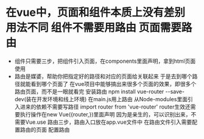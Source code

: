 # 在vue中，页面和组件本质上没有差别  用法不同 组件不需要用路由 页面需要路由
  - 组件只需要三步，把组件引入页面，在components里面声明，拿到html页面使用
  - 路由是媒婆，帮助你把指定好的路径和对应的页面给关联起来 于是去到哪个路径就能看到哪个页面了
    在vue项目中能够搞出来很多个页面的效果，即很多个路由页面，而不是一眼就看完
    安装路由 npm install vue-router --save-dev(装在开发环境和线上环境)
    在main.js用上路由  从Node-modules里面引入进来的依赖不需要写路径
    import router from 'vue-router'
    router生效还需要执行操作在new Vue({router,})里面声明 因为是亲生的，可以识别出来，不需要Vue.use
    路由三步，路由入口<router-view></router-view>放在app.vue文件中
             在路由文件引入需要配置路由的页面
             配置路由

